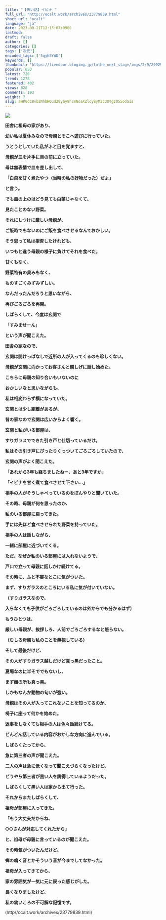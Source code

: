 ```yaml
---
title: "【怖い話】イビナ "
full_url: "http://ocalt.work/archives/23779839.html"
short_url: "ocalt"
language: "ja"
date: 2023-09-21T12:15:07+0900
lastmod: 
draft: false
author: []
categories: []
tags: ['次元']
encoded_tags: ['5qyh5YWD']
keywords: []
thumbnail: "https://livedoor.blogimg.jp/tothe_next_stage/imgs/2/9/29929f90.jpg"
popular: 653
latest: 726
trend: 1278
featured: 402
views: 828
comments: 193
weight: 7
slug: aHR0cC8vb2NhbHQud29yay9hcmNoaXZlcy8yMzc3OTgzOS5odG1s
---
```


![](https://livedoor.blogimg.jp/tothe_next_stage/imgs/2/9/29929f90.jpg)

<div><p><b><p>田舎に祖母の家があり、</p></b></p><p><b><p>幼い私は夏休みなので母親とそこへ遊びに行っていた。</p></b></p><p><b><p>うとうとしていた私がふと目を覚ますと、</p></b></p><p><b><p>母親が皿を片手に目の前に立っていた。</p></b></p> <p><b><p>母は無表情で皿を差し出して、</p></b></p><p><b><p></p></b></p><p><b><p>「白菜を甘く煮たやつ（当時の私の好物だった）だよ」</p></b></p><p><b><p></p></b></p><p><b><p>と言う。</p></b></p><p><b><p></p></b></p><p><b><p>でも皿の上のはどう見ても白菜じゃなくて、</p></b></p><p><b><p>見たことのない野菜。</p></b></p><p><b><p></p></b></p><p><b><p>それにしつけに厳しい母親が、</p></b></p><p><b><p>ご飯時でもないのにご飯を食べさせるなんておかしい。</p></b></p><p><b><p></p></b></p><p><b><p></p></b></p><p><b><p>そう思って私は拒否したけれども、</p></b></p><p><b><p>いつもと違う母親の様子に負けてそれを食べた。</p></b></p><p><b><p></p></b></p><p><b><p>甘くもなく、</p></b></p><p><b><p>野菜特有の臭みもなく、</p></b></p><p><b><p>ものすごくみずみずしい。</p></b></p><p><b><p></p></b></p><p><b><p>なんだったんだろうと思いながら、</p></b></p><p><b><p>再びごろごろを再開。</p></b></p><p><b><p></p></b></p><p><b><p>しばらくして、今度は玄関で</p></b></p><p><b><p></p></b></p><p><b><p>「すみませーん」</p></b></p><p><b><p></p></b></p><p><b><p>という声が聞こえた。</p></b></p><p><b><p></p></b></p><p><b><p>田舎の家なので、</p></b></p><p><b><p>玄関は開けっぱなしで近所の人が入ってくるのも珍しくない。</p></b></p><p><b><p></p></b></p><p><b><p>母親が玄関に向かってお客さんと親しげに話し始めた。</p></b></p><p><b><p></p></b></p><p><b><p>こちらに母親の知り合いもいないのに</p></b></p><p><b><p>おかしいなと思いながらも、</p></b></p><p><b><p>私は相変わらず横になっていた。</p></b></p><p><b><p></p></b></p><p><b><p>玄関とは少し距離があるが、</p></b></p><p><b><p>昔の家なので玄関は広いからよく響く。</p></b></p><p><b><p></p></b></p><p><b><p>玄関と私がいる部屋は、</p></b></p><p><b><p>すりガラスでできた引き戸と仕切っているだけ。</p></b></p><p><b><p></p></b></p><p><b><p>私はその引き戸にぴったりくっついてごろごろしていたので、</p></b></p><p><b><p>玄関の声がよく聞こえた。</p></b></p><p><b><p></p></b></p><p><b><p>「あれから3年も経ちましたねー、あと3年ですか」</p></b></p><p><b><p></p></b></p><p><b><p>「イビナを甘く煮て食べさせて下さい…」</p></b></p><p><b><p></p></b></p><p><b><p>相手の人がそうしゃべっているのをぼんやりと聞いていた。</p></b></p><p><b><p></p></b></p><p><b><p>その時、母親が何を思ったのか、</p></b></p><p><b><p>私のいる部屋に戻ってきた。</p></b></p><p><b><p></p></b></p><p><b><p>手には先ほど食べさせられた野菜を持っていた。</p></b></p><p><b><p> </p></b></p><p><b><p>相手の人は話しながら、</p></b></p><p><b><p>一緒に部屋に近づいてくる。</p></b></p><p><b><p></p></b></p><p><b><p>ただ、なぜか私のいる部屋には入れないようで、</p></b></p><p><b><p>戸口で立って母親に話しかけ続けてる。</p></b></p><p><b><p></p></b></p><p><b><p>その時に、ふと不審なとこに気がついた。</p></b></p><p><b><p></p></b></p><p><b><p>まず、すりガラスのところにいる私に気が付いていない。</p></b></p><p><b><p>（すりガラスなので、</p></b></p><p><b><p>入らなくても子供がごろごろしているのは外からでも分かるはず）</p></b></p><p><b><p></p></b></p><p><b><p>もうひとつは、</p></b></p><p><b><p>厳しい母親が、挨拶しろ、人前でごろごろするなと怒らない。</p></b></p><p><b><p>（むしろ母親も私のことを無視している）</p></b></p><p><b><p></p></b></p><p><b><p>そして最後だけど、</p></b></p><p><b><p>その人がすりガラス越しだけど真っ黒だったこと。</p></b></p><p><b><p></p></b></p><p><b><p>夏場なのに半そででもないし、</p></b></p><p><b><p>まず顔の所も真っ黒。</p></b></p><p><b><p></p></b></p><p><b><p>しかもなんか動物の匂いが強い。</p></b></p><p><b><p></p></b></p><p><b><p>母親はその人が入ってこれないことを知ってるのか、</p></b></p><p><b><p>椅子に座って何かを始めた。</p></b></p><p><b><p></p></b></p><p><b><p>返事をしなくても相手の人は色々話続けてる。</p></b></p><p><b><p></p></b></p><p><b><p>どんどん話している内容がおかしな方向に進んでいる。</p></b></p><p><b><p></p></b></p><p><b><p>しばらくたってから、</p></b></p><p><b><p>急に第三者の声が聞こえた。</p></b></p><p><b><p></p></b></p><p><b><p>二人の声は急に低くなって聞こえづらくなったけど、</p></b></p><p><b><p>どうやら第三者が黒い人を説得しているようだった。</p></b></p><p><b><p></p></b></p><p><b><p>しばらくして黒い人は家から出て行った。</p></b></p><p><b><p></p></b></p><p><b><p>それからまたしばらくして、</p></b></p><p><b><p>祖母が部屋に入ってきた。</p></b></p><p><b><p></p></b></p><p><b><p>「もう大丈夫だからね、</p></b></p><p><b><p>○○さんが対応してくれたから」</p></b></p><p><b><p></p></b></p><p><b><p>と、祖母が母親に言っているのが聞こえた。</p></b></p><p><b><p></p></b></p><p><b><p>その時気がついたんだけど、</p></b></p><p><b><p>蝉の鳴く音とかそういう音が今までしてなかった。</p></b></p><p><b><p></p></b></p><p><b><p>祖母が入ってきてから、</p></b></p><p><b><p>家の雰囲気が一気に元に戻った感じがした。</p></b></p><p><b><p></p></b></p><p><b><p>長くなりましたけど、</p></b></p><p><b><p>私の幼いころの不可解な記憶です。</p></b></p><p><b><p></p></b></p> </div>

(http//ocalt.work/archives/23779839.html)
